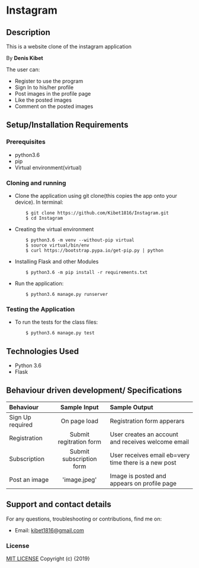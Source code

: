 # Instagram

## Description

 This is a website clone of the instagram application

 By **Denis Kibet**

The user can:

- Register to use the program
- Sign In to his/her profile
- Post images in the profile page
- Like the posted images
- Comment on the posted images

## Setup/Installation Requirements

### Prerequisites

- python3.6
- pip
- Virtual environment(virtual)

### Cloning and running

- Clone the application using git clone(this copies the app onto your device). In terminal:

          $ git clone https://github.com/Kibet1816/Instagram.git
          $ cd Instagram

- Creating the virtual environment

          $ python3.6 -m venv --without-pip virtual
          $ source virtual/bin/env
          $ curl https://bootstrap.pypa.io/get-pip.py | python

- Installing Flask and other Modules

          $ python3.6 -m pip install -r requirements.txt

- Run the application:

          $ python3.6 manage.py runserver

### Testing the Application

- To run the tests for the class files:

          $ python3.6 manage.py test

## Technologies Used

- Python 3.6
- Flask

## Behaviour driven development/ Specifications

| Behaviour               |       Sample Input       | Sample Output                                        |
| :---------------------- | :----------------------: | :--------------------------------------------------- |
| Sign Up required    |       On page load       | Registration form apperars                 |
| Registration            | Submit regitration form  | User creates an account and receives welcome email   |
| Subscription            | Submit subscription form | User receives email eb=very time there is a new post |
| Post an image          | 'image.jpeg' | Image is posted and appears on profile page |


## Support and contact details

For any questions, troubleshooting or contributions, find me on:

- Email: kibet1816@gmail.com

### License

[MIT LICENSE](https://github.com/Kibet1816/Instagram/blob/master/license)
Copyright (c) {2019}
